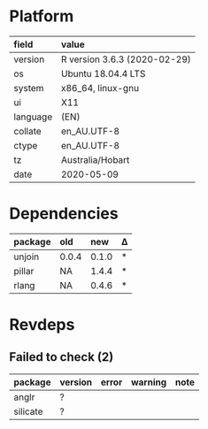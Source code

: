 # Platform

|field    |value                        |
|:--------|:----------------------------|
|version  |R version 3.6.3 (2020-02-29) |
|os       |Ubuntu 18.04.4 LTS           |
|system   |x86_64, linux-gnu            |
|ui       |X11                          |
|language |(EN)                         |
|collate  |en_AU.UTF-8                  |
|ctype    |en_AU.UTF-8                  |
|tz       |Australia/Hobart             |
|date     |2020-05-09                   |

# Dependencies

|package |old   |new   |Δ  |
|:-------|:-----|:-----|:--|
|unjoin  |0.0.4 |0.1.0 |*  |
|pillar  |NA    |1.4.4 |*  |
|rlang   |NA    |0.4.6 |*  |

# Revdeps

## Failed to check (2)

|package  |version |error |warning |note |
|:--------|:-------|:-----|:-------|:----|
|anglr    |?       |      |        |     |
|silicate |?       |      |        |     |

